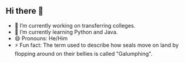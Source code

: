 ## Hi there 👋

- 🔭 I’m currently working on transferring colleges.
- 🌱 I’m currently learning Python and Java.
- 😄 Pronouns: He/Him
- ⚡ Fun fact: The term used to describe how seals move on land by flopping around on their bellies is called "Galumphing".
<!--
**BensterrsPCC/BensterrsPCC** is a ✨ _special_ ✨ repository because its `README.md` (this file) appears on your GitHub profile.

Here are some ideas to get you started:

- 🔭 I’m currently working on transferring colleges.
- 🌱 I’m currently learning Python and Java.
- 😄 Pronouns: He/Him
- ⚡ Fun fact: The term used to describe how seals move on land by flopping around on their bellies is called "Galumphing".
-->
